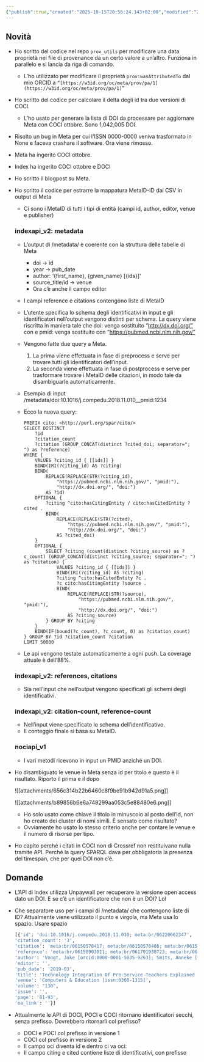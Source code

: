 ```yaml
---
{"publish":true,"created":"2025-10-15T20:56:24.143+02:00","modified":"2025-10-15T20:56:24.146+02:00","cssclasses":""}
---
```



## Novità

- Ho scritto del codice nel repo `prov_utils` per modificare una data proprietà nei file di provenance da un certo valore a un’altro. Funziona in parallelo e si lancia da riga di comando.
    - L’ho utilizzato per modificare il proprietà `prov:wasAttributedTo` dal mio ORCID a `“[https://w3id.org/oc/meta/prov/pa/1](https://w3id.org/oc/meta/prov/pa/1)”`
- Ho scritto del codice per calcolare il delta degli id tra due versioni di COCI.
    - L’ho usato per generare la lista di DOI da processare per aggiornare Meta con COCI ottobre. Sono 1,042,005 DOI.
- Risolto un bug in Meta per cui l’ISSN 0000-0000 veniva trasformato in None e faceva crashare il software. Ora viene rimosso.
- Meta ha ingerito COCI ottobre.
- Index ha ingerito COCI ottobre e DOCI
- Ho scritto il blogpost su Meta.
- Ho scritto il codice per estrarre la mappatura MetaID-ID dai CSV in output di Meta
    - Ci sono i MetaID di tutti i tipi di entità (campi id, author, editor, venue e publisher)
    
    ### indexapi_v2: metadata
    
    - L’output di /metadata/ è coerente con la struttura delle tabelle di Meta
        - doi → id
        - year → pub_date
        - author: ‘{first_name}, {given_name} [{ids}]’
        - source_title/id → venue
        - Ora c’è anche il campo editor
    - I campi reference e citations contengono liste di MetaID
    - L’utente specifica lo schema degli identificativi in input e gli identificatori nell’output vengono distinti per schema. La query viene riscritta in maniera tale che doi: venga sostituito “http://dx.doi.org/” con e pmid: venga sostituito con “https://pubmed.ncbi.nlm.nih.gov/”
    - Vengono fatte due query a Meta.
        1. La prima viene effettuata in fase di preprocess e serve per trovare tutti gli identificatori dell’input.
        2. La seconda viene effettuata in fase di postprocess e serve per trasformare trovare i MetaID delle citazioni, in modo tale da disambiguarle automaticamente.
    - Esempio di input /metadata/doi:10.1016/j.compedu.2018.11.010__pmid:1234
    - Ecco la nuova query:
        
        ```sparql
        PREFIX cito: <http://purl.org/spar/cito/>
        SELECT DISTINCT 
        	?id 
        	?citation_count 
        	?citation (GROUP_CONCAT(distinct ?cited_doi; separator="; ") as ?reference)
        WHERE {
        	VALUES ?citing_id { [[ids]] }
        	BIND(IRI(?citing_id) AS ?citing)
            BIND(
                REPLACE(REPLACE(STR(?citing_id), 
                    "https://pubmed.ncbi.nlm.nih.gov/", "pmid:"), 
                    "http://dx.doi.org/", "doi:") 
                AS ?id)
            OPTIONAL {
        	    ?citing ^cito:hasCitingEntity / cito:hasCitedEntity ?cited .
        	    BIND(
                	REPLACE(REPLACE(STR(?cited), 
                    	"https://pubmed.ncbi.nlm.nih.gov/", "pmid:"), 
                    	"http://dx.doi.org/", "doi:") 
                	AS ?cited_doi)
        	}
        	OPTIONAL {
        	    SELECT ?citing (count(distinct ?citing_source) as ?c_count) (GROUP_CONCAT(distinct ?citing_source; separator="; ") as ?citation) {
        	        VALUES ?citing_id { [[ids]] }
        	        BIND(IRI(?citing_id) AS ?citing)
        	        ?citing ^cito:hasCitedEntity ?c .
              		?c cito:hasCitingEntity ?source .
        			BIND(
                  		REPLACE(REPLACE(STR(?source), 
                    		"https://pubmed.ncbi.nlm.nih.gov/", "pmid:"), 
                    		"http://dx.doi.org/", "doi:") 
                  		AS ?citing_source)
        	    } GROUP BY ?citing
        	}
        	BIND(IF(bound(?c_count), ?c_count, 0) as ?citation_count)
        } GROUP BY ?id ?citation_count ?citation
        LIMIT 50000
        ```
        
    - Le api vengono testate automaticamente a ogni push. La coverage attuale è dell’88%.
    
    ### indexapi_v2: references, citations
    
    - Sia nell’input che nell’output vengono specificati gli schemi degli identificativi.
    
    ### indexapi_v2: citation-count, reference-count
    
    - Nell’input viene specificato lo schema dell’identificativo.
    - Il conteggio finale si basa su MetaID.
    
    ### nociapi_v1
    
    - I vari metodi ricevono in input un PMID anziché un DOI.
- Ho disambiguato le venue in Meta senza id per titolo e questo è il risultato. Riporto il prima e il dopo
    
    ![[attachments/656c314b22b6460c8f9be91b942d91a5.png]]
    
    ![[attachments/b89856b6e6a748299aa053c5e88480e6.png]]
    
    - Ho solo usato come chiave il titolo in minuscolo al posto dell’id, non ho creato dei cluster di nomi simili. È sensato come risultato?
    - Ovviamente ho usato lo stesso criterio anche per contare le venue e il numero di risorse per tipo.
- Ho capito perché i citati in COCI non di Crossref non restituivano nulla tramite API. Perché la query SPARQL dava per obbligatoria la presenza del timespan, che per quei DOI non c’è.

## Domande

- L’API di Index utilizza Unpaywall per recuperare la versione open access dato un DOI. E se c’è un identificatore che non è un DOI? Lol
- Che separatore uso per i campi di /metadata/ che contengono liste di ID? Attualmente viene utilizzato il punto e virgola, ma Meta usa lo spazio. Usare spazio
    
    ```python
    [{'id': 'doi:10.1016/j.compedu.2018.11.010; meta:br/06220662347', 
    'citation_count': '3', 
    'citation': 'meta:br/06150578417; meta:br/06150578486; meta:br/06150578485', 
    'reference': 'meta:br/06150903011; meta:br/061701938723; meta:br/062403286732', 
    'author': 'Voogt, Joke [orcid:0000-0001-5035-9263]; Smits, Anneke [orcid:0000-0003-4396-7177]; Farjon, Daan', 
    'editor': '', 
    'pub_date': '2019-03', 
    'title': 'Technology Integration Of Pre-Service Teachers Explained By Attitudes And Beliefs, Competency, Access, And Experience', 
    'venue': 'Computers & Education [issn:0360-1315]', 
    'volume': "130", 
    'issue': '', 
    'page': '81-93', 
    'oa_link': ''}]
    ```
    
- Attualmente le API di DOCI, POCI e COCI ritornano identificatori secchi, senza prefisso. Dovrebbero ritornarli col prefisso?
    - DOCI e POCI col prefisso in versione 1
    - COCI col prefisso in versione 2
    - Il campo oci diventa id e dentro ci va oci:
    - Il campo citing e cited contiene liste di identificativi, con prefisso
